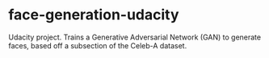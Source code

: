 # face-generation-udacity
Udacity project. Trains a Generative Adversarial Network (GAN) to generate faces, based off a subsection of the Celeb-A dataset.
